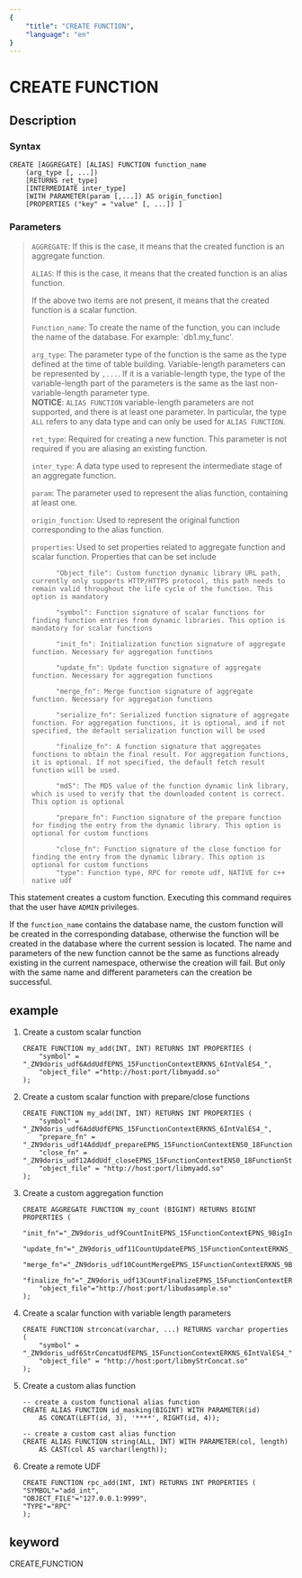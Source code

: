 ```yaml
---
{
    "title": "CREATE FUNCTION",
    "language": "en"
}
---
```


<!-- 
Licensed to the Apache Software Foundation (ASF) under one
or more contributor license agreements.  See the NOTICE file
distributed with this work for additional information
regarding copyright ownership.  The ASF licenses this file
to you under the Apache License, Version 2.0 (the
"License"); you may not use this file except in compliance
with the License.  You may obtain a copy of the License at

  http://www.apache.org/licenses/LICENSE-2.0

Unless required by applicable law or agreed to in writing,
software distributed under the License is distributed on an
"AS IS" BASIS, WITHOUT WARRANTIES OR CONDITIONS OF ANY
KIND, either express or implied.  See the License for the
specific language governing permissions and limitations
under the License.
-->

# CREATE FUNCTION
## Description
### Syntax

```
CREATE [AGGREGATE] [ALIAS] FUNCTION function_name
    (arg_type [, ...])
    [RETURNS ret_type]
    [INTERMEDIATE inter_type]
    [WITH PARAMETER(param [,...]) AS origin_function]
    [PROPERTIES ("key" = "value" [, ...]) ]
```

### Parameters

> `AGGREGATE`: If this is the case, it means that the created function is an aggregate function.
>
> `ALIAS`: If this is the case, it means that the created function is an alias function.
> 
> If the above two items are not present, it means that the created function is a scalar function.
> 
> `Function_name`: To create the name of the function, you can include the name of the database. For example: `db1.my_func'.
>
> `arg_type`: The parameter type of the function is the same as the type defined at the time of table building. Variable-length parameters can be represented by `,...`. If it is a variable-length type, the type of the variable-length part of the parameters is the same as the last non-variable-length parameter type.  
> **NOTICE**: `ALIAS FUNCTION` variable-length parameters are not supported, and there is at least one parameter. In particular, the type `ALL` refers to any data type and can only be used for `ALIAS FUNCTION`.
> 
> `ret_type`: Required for creating a new function. This parameter is not required if you are aliasing an existing function.
>
> `inter_type`: A data type used to represent the intermediate stage of an aggregate function.
> 
> `param`: The parameter used to represent the alias function, containing at least one.
> 
> `origin_function`: Used to represent the original function corresponding to the alias function.
>
> `properties`: Used to set properties related to aggregate function and scalar function. Properties that can be set include
>
>           "Object_file": Custom function dynamic library URL path, currently only supports HTTP/HTTPS protocol, this path needs to remain valid throughout the life cycle of the function. This option is mandatory
>
>           "symbol": Function signature of scalar functions for finding function entries from dynamic libraries. This option is mandatory for scalar functions
>
>           "init_fn": Initialization function signature of aggregate function. Necessary for aggregation functions
>
>           "update_fn": Update function signature of aggregate function. Necessary for aggregation functions
>
>           "merge_fn": Merge function signature of aggregate function. Necessary for aggregation functions
>
>           "serialize_fn": Serialized function signature of aggregate function. For aggregation functions, it is optional, and if not specified, the default serialization function will be used
>
>           "finalize_fn": A function signature that aggregates functions to obtain the final result. For aggregation functions, it is optional. If not specified, the default fetch result function will be used.
>
>           "md5": The MD5 value of the function dynamic link library, which is used to verify that the downloaded content is correct. This option is optional
>
>           "prepare_fn": Function signature of the prepare function for finding the entry from the dynamic library. This option is optional for custom functions
> 
>           "close_fn": Function signature of the close function for finding the entry from the dynamic library. This option is optional for custom functions
>           "type": Function type, RPC for remote udf, NATIVE for c++ native udf



This statement creates a custom function. Executing this command requires that the user have `ADMIN` privileges.

If the `function_name` contains the database name, the custom function will be created in the corresponding database, otherwise the function will be created in the database where the current session is located. The name and parameters of the new function cannot be the same as functions already existing in the current namespace, otherwise the creation will fail. But only with the same name and different parameters can the creation be successful.

## example

1. Create a custom scalar function

	```
	CREATE FUNCTION my_add(INT, INT) RETURNS INT PROPERTIES (
		"symbol" = "_ZN9doris_udf6AddUdfEPNS_15FunctionContextERKNS_6IntValES4_",
		"object_file" ="http://host:port/libmyadd.so"
	);
	```
2. Create a custom scalar function with prepare/close functions

	```
	CREATE FUNCTION my_add(INT, INT) RETURNS INT PROPERTIES (
   		"symbol" = 	"_ZN9doris_udf6AddUdfEPNS_15FunctionContextERKNS_6IntValES4_",
   		"prepare_fn" = "_ZN9doris_udf14AddUdf_prepareEPNS_15FunctionContextENS0_18FunctionStateScopeE",
   		"close_fn" = "_ZN9doris_udf12AddUdf_closeEPNS_15FunctionContextENS0_18FunctionStateScopeE",
    	"object_file" = "http://host:port/libmyadd.so"
	);
	```

3. Create a custom aggregation function
	
	```
	CREATE AGGREGATE FUNCTION my_count (BIGINT) RETURNS BIGINT PROPERTIES (
	    "init_fn"="_ZN9doris_udf9CountInitEPNS_15FunctionContextEPNS_9BigIntValE",
	    "update_fn"="_ZN9doris_udf11CountUpdateEPNS_15FunctionContextERKNS_6IntValEPNS_9BigIntValE",
	    "merge_fn"="_ZN9doris_udf10CountMergeEPNS_15FunctionContextERKNS_9BigIntValEPS2_",
	    "finalize_fn"="_ZN9doris_udf13CountFinalizeEPNS_15FunctionContextERKNS_9BigIntValE",
	    "object_file"="http://host:port/libudasample.so"
	);
	```

4.  Create a scalar function with variable length parameters

    ```
    CREATE FUNCTION strconcat(varchar, ...) RETURNS varchar properties (
        "symbol" = "_ZN9doris_udf6StrConcatUdfEPNS_15FunctionContextERKNS_6IntValES4_",
        "object_file" = "http://host:port/libmyStrConcat.so"
    );
    ```

5. Create a custom alias function

    ```
    -- create a custom functional alias function
    CREATE ALIAS FUNCTION id_masking(BIGINT) WITH PARAMETER(id) 
        AS CONCAT(LEFT(id, 3), '****', RIGHT(id, 4));

    -- create a custom cast alias function
    CREATE ALIAS FUNCTION string(ALL, INT) WITH PARAMETER(col, length) 
        AS CAST(col AS varchar(length));
    ```
6. Create a remote UDF
    ```
   CREATE FUNCTION rpc_add(INT, INT) RETURNS INT PROPERTIES (
    "SYMBOL"="add_int",
    "OBJECT_FILE"="127.0.0.1:9999",
    "TYPE"="RPC"
    );
    ```
## keyword
CREATE,FUNCTION
